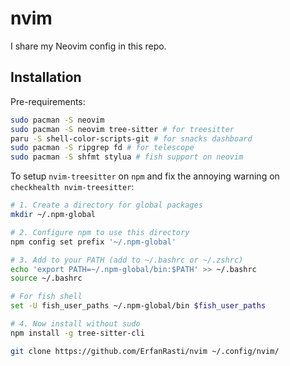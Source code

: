 # nvim

I share my Neovim config in this repo.

## Installation

Pre-requirements:

```sh
sudo pacman -S neovim
sudo pacman -S neovim tree-sitter # for treesitter
paru -S shell-color-scripts-git # for snacks dashboard
sudo pacman -S ripgrep fd # for telescope
sudo pacman -S shfmt stylua # fish support on neovim
```

To setup `nvim-treesitter` on `npm` and fix the annoying warning on `checkhealth nvim-treesitter`:

```bash
# 1. Create a directory for global packages
mkdir ~/.npm-global

# 2. Configure npm to use this directory
npm config set prefix '~/.npm-global'

# 3. Add to your PATH (add to ~/.bashrc or ~/.zshrc)
echo 'export PATH=~/.npm-global/bin:$PATH' >> ~/.bashrc
source ~/.bashrc

# For fish shell
set -U fish_user_paths ~/.npm-global/bin $fish_user_paths

# 4. Now install without sudo
npm install -g tree-sitter-cli
```

```sh
git clone https://github.com/ErfanRasti/nvim ~/.config/nvim/
```
